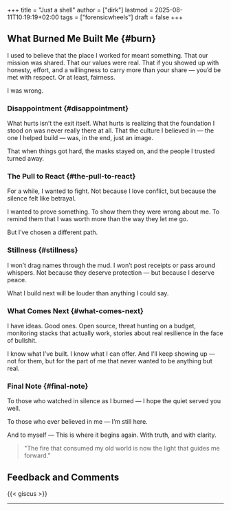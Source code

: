 +++
title = "Just a shell"
author = ["dirk"]
lastmod = 2025-08-11T10:19:19+02:00
tags = ["forensicwheels"]
draft = false
+++

## What Burned Me Built Me {#burn}

I used to believe that the place I worked for meant something.
That our mission was shared. That our values were real.
That if you showed up with honesty, effort, and a willingness to carry more than your share —
you’d be met with respect. Or at least, fairness.

I was wrong.


### Disappointment {#disappointment}

What hurts isn’t the exit itself.
What hurts is realizing that the foundation I stood on
was never really there at all.
That the culture I believed in — the one I helped build —
was, in the end, just an image.

That when things got hard,
the masks stayed on, and
the people I trusted turned away.


### The Pull to React {#the-pull-to-react}

For a while, I wanted to fight.
Not because I love conflict,
but because the silence felt like betrayal.

I wanted to prove something.
To show them they were wrong about me.
To remind them that I was worth more than the way they let me go.

But I’ve chosen a different path.


### Stillness {#stillness}

I won’t drag names through the mud.
I won’t post receipts or pass around whispers.
Not because they deserve protection —
but because I deserve peace.

What I build next will be louder than anything I could say.


### What Comes Next {#what-comes-next}

I have ideas.
Good ones.
Open source, threat hunting on a budget, monitoring stacks that actually work,
stories about real resilience in the face of bullshit.

I know what I’ve built.
I know what I can offer.
And I’ll keep showing up — not for them,
but for the part of me that never wanted to be anything but real.


### Final Note {#final-note}

To those who watched in silence as I burned —
I hope the quiet served you well.

To those who ever believed in me —
I’m still here.

And to myself —
This is where it begins again. With truth, and with clarity.

> "The fire that consumed my old world
> is now the light that guides me forward."

## Feedback and Comments
{{< giscus >}}

---
